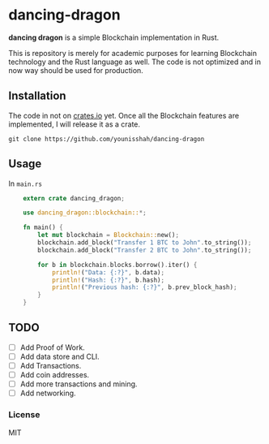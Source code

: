 # dancing-dragon

**dancing dragon** is a simple Blockchain implementation in Rust.

This is repository is merely for academic purposes for learning Blockchain technology and the Rust language as well.
The code is not optimized and in now way should be used for production.

## Installation

The code in not on [crates.io](https://crates.io) yet. Once all the Blockchain features are implemented, I will release it as a crate.

```text
git clone https://github.com/younisshah/dancing-dragon
```

## Usage

In ```main.rs```

```rust
    extern crate dancing_dragon;

    use dancing_dragon::blockchain::*;

    fn main() {
        let mut blockchain = Blockchain::new();
        blockchain.add_block("Transfer 1 BTC to John".to_string());
        blockchain.add_block("Transfer 2 BTC to John".to_string());

        for b in blockchain.blocks.borrow().iter() {
            println!("Data: {:?}", b.data);
            println!("Hash: {:?}", b.hash);
            println!("Previous hash: {:?}", b.prev_block_hash);
        }
    }
```

## TODO

- [ ] Add Proof of Work.
- [ ] Add data store and CLI.
- [ ] Add Transactions.
- [ ] Add coin addresses.
- [ ] Add more transactions and mining.
- [ ] Add networking.

### License
MIT
